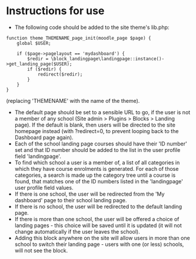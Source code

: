 # Instructions for use

* The following code should be added to the site theme's lib.php:

```
function theme_THEMENAME_page_init(moodle_page $page) {
    global $USER;

    if ($page->pagelayout == 'mydashboard') {
        $redir = \block_landingpage\landingpage::instance()->get_landing_page($USER);
        if ($redir) {
            redirect($redir);
        }
    }
}
```
(replacing 'THEMENAME' with the name of the theme).

* The default page should be set to a sensible URL to go, if the user is not a member of any school (Site admin > Plugins > Blocks > Landing page). If the default is blank, then users will be directed to the site homepage instead (with ?redirect=0, to prevent looping back to the Dashboard page again).
* Each of the school landing page courses should have their 'ID number' set and that ID number should be added to the list in the user profile field 'landingpage'.
* To find which school a user is a member of, a list of all categories in which they have course enrolments is generated. For each of those categories, a search is made up the category tree until a course is found, that matches one of the ID numbers listed in the 'landingpage' user profile field values.
* If there is one school, the user will be redirected from the 'My dashboard' page to their school landing page.
* If there is no school, the user will be redirected to the default landing page.
* If there is more than one school, the user will be offered a choice of landing pages - this choice will be saved until it is updated (it will not change automatically if the user leaves the school).
* Adding this block anywhere on the site will allow users in more than one school to switch their landing page - users with one (or less) schools, will not see the block.